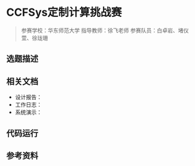 # CCFSys定制计算挑战赛

> 参赛学校：华东师范大学
> 指导教师：徐飞老师
> 参赛队员：白卓岩、堵仪萱、徐珑珊

## 选题描述

## 相关文档
- 设计报告：
- 工作日志：
- 系统演示：

## 代码运行

## 参考资料
